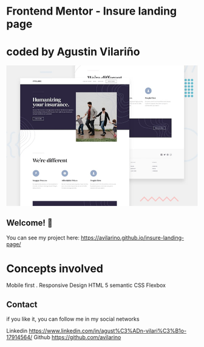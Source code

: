 # Frontend Mentor - Insure landing page
# coded by Agustin Vilariño

![Design preview for the Insure landing page coding challenge](./design/desktop-preview.jpg)


## Welcome! 👋
You can see my project here:
https://avilarino.github.io/insure-landing-page/


# Concepts involved
Mobile first . Responsive Design
HTML 5 semantic
CSS
Flexbox

## Contact 
if you like it, you can follow me in my social networks

Linkedin
https://www.linkedin.com/in/agust%C3%ADn-vilari%C3%B1o-17914564/
Github
https://github.com/avilarino